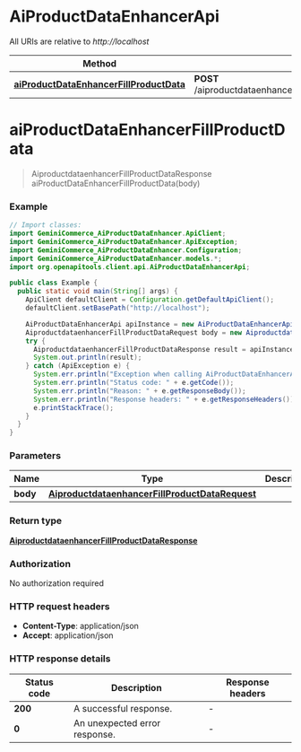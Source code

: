 # AiProductDataEnhancerApi

All URIs are relative to *http://localhost*

| Method | HTTP request | Description |
|------------- | ------------- | -------------|
| [**aiProductDataEnhancerFillProductData**](AiProductDataEnhancerApi.md#aiProductDataEnhancerFillProductData) | **POST** /aiproductdataenhancer.AiProductDataEnhancer/FillProductData |  |


<a id="aiProductDataEnhancerFillProductData"></a>
# **aiProductDataEnhancerFillProductData**
> AiproductdataenhancerFillProductDataResponse aiProductDataEnhancerFillProductData(body)



### Example
```java
// Import classes:
import GeminiCommerce_AiProductDataEnhancer.ApiClient;
import GeminiCommerce_AiProductDataEnhancer.ApiException;
import GeminiCommerce_AiProductDataEnhancer.Configuration;
import GeminiCommerce_AiProductDataEnhancer.models.*;
import org.openapitools.client.api.AiProductDataEnhancerApi;

public class Example {
  public static void main(String[] args) {
    ApiClient defaultClient = Configuration.getDefaultApiClient();
    defaultClient.setBasePath("http://localhost");

    AiProductDataEnhancerApi apiInstance = new AiProductDataEnhancerApi(defaultClient);
    AiproductdataenhancerFillProductDataRequest body = new AiproductdataenhancerFillProductDataRequest(); // AiproductdataenhancerFillProductDataRequest | 
    try {
      AiproductdataenhancerFillProductDataResponse result = apiInstance.aiProductDataEnhancerFillProductData(body);
      System.out.println(result);
    } catch (ApiException e) {
      System.err.println("Exception when calling AiProductDataEnhancerApi#aiProductDataEnhancerFillProductData");
      System.err.println("Status code: " + e.getCode());
      System.err.println("Reason: " + e.getResponseBody());
      System.err.println("Response headers: " + e.getResponseHeaders());
      e.printStackTrace();
    }
  }
}
```

### Parameters

| Name | Type | Description  | Notes |
|------------- | ------------- | ------------- | -------------|
| **body** | [**AiproductdataenhancerFillProductDataRequest**](AiproductdataenhancerFillProductDataRequest.md)|  | |

### Return type

[**AiproductdataenhancerFillProductDataResponse**](AiproductdataenhancerFillProductDataResponse.md)

### Authorization

No authorization required

### HTTP request headers

 - **Content-Type**: application/json
 - **Accept**: application/json

### HTTP response details
| Status code | Description | Response headers |
|-------------|-------------|------------------|
| **200** | A successful response. |  -  |
| **0** | An unexpected error response. |  -  |

